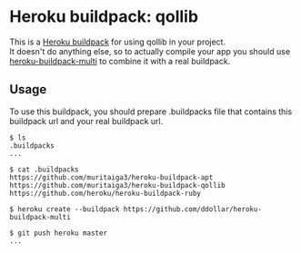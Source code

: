 Heroku buildpack: qollib
=======================

This is a [Heroku buildpack](http://devcenter.heroku.com/articles/buildpacks) for using qollib in your project.  
It doesn't do anything else, so to actually compile your app you should use [heroku-buildpack-multi](https://github.com/ddollar/heroku-buildpack-multi) to combine it with a real buildpack.

Usage
-----
To use this buildpack, you should prepare .buildpacks file that contains this buildpack url and your real buildpack url.  

    $ ls
    .buildpacks
    ...
    
    $ cat .buildpacks
    https://github.com/muritaiga3/heroku-buildpack-apt
    https://github.com/muritaiga3/heroku-buildpack-qollib
    https://github.com/heroku/heroku-buildpack-ruby

    $ heroku create --buildpack https://github.com/ddollar/heroku-buildpack-multi

    $ git push heroku master
    ...
